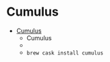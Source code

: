 # Cumulus
- [Cumulus](https://gillesdemey.github.io/Cumulus/)
  -  Cumulus
  - 
  - `brew cask install cumulus`
